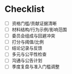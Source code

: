 # Checklist

- [ ] 资格门槛/贡献证据清晰
- [ ] 材料结构/行为示例/影响范围
- [ ] 委员会组成与回避冲突
- [ ] 打分与阈值/比例
- [ ] 结论记录与反馈
- [ ] 多元与公平性检查
- [ ] 沟通与公告计划
- [ ] 季度复盘与准入门槛调整
